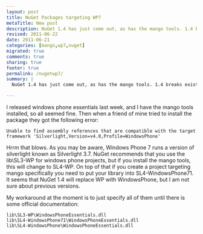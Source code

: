 ```yaml
---
layout: post
title: NuGet Packages targeting WP7
metaTitle: New post
description: NuGet 1.4 has just come out, as has the mango tools. 1.4 breaks existing targets, here is my solution
revised: 2011-06-22
date: 2011-06-21
categories: [mango,wp7,nuget]
migrated: true
comments: true
sharing: true
footer: true
permalink: /nugetwp7/
summary: | 
  NuGet 1.4 has just come out, as has the mango tools. 1.4 breaks existing targets, here is my solution

---
```

I released windows phone essentials last week, and I have the mango tools installed, so all seemed fine. Then when a friend of mine tried to install the package they got the following error:

    Unable to find assembly references that are compatible with the target framework 'Silverlight,Version=v4.0,Profile=WindowsPhone'

Hrrm that blows. As you may be aware, Windows Phone 7 runs a version of silverlight known as Silverlight 3.7. NuGet recommends that you use the lib\SL3-WP for windows phone projects, but if you install the mango tools, this will change to SL4-WP. On top of that if you create a project targeting mango specifically you need to put your library into SL4-WindowsPhone71. It seems that NuGet 1.4 will replace WP with WindowsPhone, but I am not sure about previous versions.

My workaround at the moment is to just specify all of them until there is some official documentation:

    lib\SL3-WP\WindowsPhoneEssentials.dll
    lib\SL4-WindowsPhone71\WindowsPhoneEssentials.dll
    lib\SL4-WindowsPhone\WindowsPhoneEssentials.dll